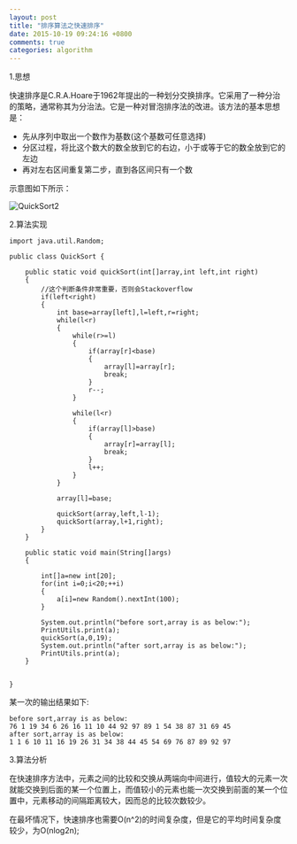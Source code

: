 ```yaml
---
layout: post
title: "排序算法之快速排序"
date: 2015-10-19 09:24:16 +0800
comments: true
categories: algorithm
---
```

1.思想  

快速排序是C.R.A.Hoare于1962年提出的一种划分交换排序。它采用了一种分治的策略，通常称其为分治法。它是一种对冒泡排序法的改进。该方法的基本思想是：  

+ 先从序列中取出一个数作为基数(这个基数可任意选择)
+ 分区过程，将比这个数大的数全放到它的右边，小于或等于它的数全放到它的左边
+ 再对左右区间重复第二步，直到各区间只有一个数

示意图如下所示<!--more-->：  

![QuickSort2](http://7xn1yt.com1.z0.glb.clouddn.com/QuickSort2.png)

2.算法实现  

	import java.util.Random;

	public class QuickSort {

		public static void quickSort(int[]array,int left,int right)
		{
			//这个判断条件非常重要，否则会Stackoverflow
			if(left<right)
			{
				int base=array[left],l=left,r=right;
				while(l<r)
				{
					while(r>=l)
					{
						if(array[r]<base)
						{
							array[l]=array[r];
							break;
						}
						r--;
					}
					
					while(l<r)
					{
						if(array[l]>base)
						{
							array[r]=array[l];
							break;
						}
						l++;
					}
				}
				
				array[l]=base;
				
				quickSort(array,left,l-1);
				quickSort(array,l+1,right);
			}
		}
		
		public static void main(String[]args)
		{
			
			int[]a=new int[20];
			for(int i=0;i<20;++i)
			{
				a[i]=new Random().nextInt(100);
			}
			
			System.out.println("before sort,array is as below:");
			PrintUtils.print(a);
			quickSort(a,0,19);
			System.out.println("after sort,array is as below:");
			PrintUtils.print(a);
		}
		
		
	}

某一次的输出结果如下:  

	before sort,array is as below:
	76 1 19 34 6 26 16 11 10 44 92 97 89 1 54 38 87 31 69 45  
	after sort,array is as below:
	1 1 6 10 11 16 19 26 31 34 38 44 45 54 69 76 87 89 92 97  

3.算法分析  

在快速排序方法中，元素之间的比较和交换从两端向中间进行，值较大的元素一次就能交换到后面的某一个位置上，而值较小的元素也能一次交换到前面的某一个位置中，元素移动的间隔距离较大，因而总的比较次数较少。  

在最坏情况下，快速排序也需要O(n^2)的时间复杂度，但是它的平均时间复杂度较少，为O(nlog2n);  



